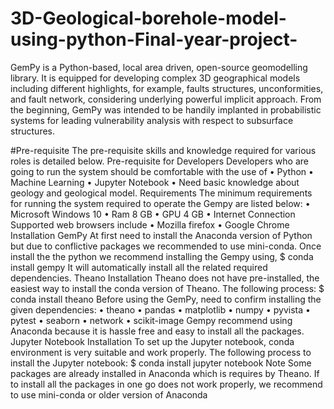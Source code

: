 # 3D-Geological-borehole-model-using-python-Final-year-project-
GemPy is a Python-based, local area driven, open-source geomodelling library. It is equipped for 
developing complex 3D geographical models including different highlights, for example, faults 
structures, unconformities, and fault network, considering underlying powerful implicit approach. 
From the beginning, GemPy was intended to be handily implanted in probabilistic systems for 
leading vulnerability analysis with respect to subsurface structures.


#Pre-requisite 
The pre-requisite skills and knowledge required for various roles is detailed below.
Pre-requisite for Developers
Developers who are going to run the system should be comfortable with the use of 
• Python
• Machine Learning
• Jupyter Notebook
• Need basic knowledge about geology and geological model.
Requirements
The minimum requirements for running the system required to operate the Gempy are listed 
below:
• Microsoft Windows 10
• Ram 8 GB
• GPU 4 GB
• Internet Connection 
Supported web browsers include
• Mozilla firefox
• Google Chrome
Installation GemPy
At first need to install the Anaconda version of Python but due to conflictive packages we 
recommended to use mini-conda. Once install the the python we recommend installing the 
Gempy using,
$ conda install gempy
It will automatically install all the related required dependencies.
Theano Installation
Theano does not have pre-installed, the easiest way to install the conda version of Theano. The 
following process:
$ conda install theano
Before using the GemPy, need to confirm installing the given dependencies:
• theano
• pandas
• matplotlib
• numpy
• pyvista
• pytest
• seaborn
• network
• scikit-image
Gempy recommend using Anaconda because it is hassle free and easy to install all the packages.
Jupyter Notebook Installation
To set up the Jupyter notebook, conda environment is very suitable and work properly. The 
following process to install the Jupyter notebook:
$ conda install jupyter notebook
Note
Some packages are already installed in Anaconda which is requires by Theano. If to install all 
the packages in one go does not work properly, we recommend to use mini-conda or older 
version of Anaconda
